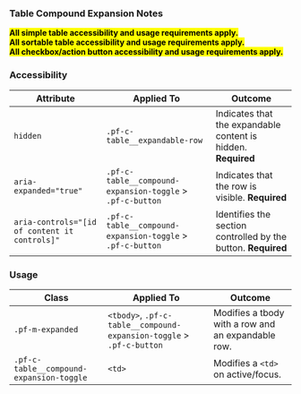 ### Table Compound Expansion Notes

<mark>**All simple table accessibility and usage requirements apply.**</mark>
<br>
<mark>**All sortable table accessibility and usage requirements apply.**</mark>
<br>
<mark>**All checkbox/action button accessibility and usage requirements apply.**</mark>

### Accessibility
| Attribute | Applied To | Outcome |
| -- | -- | -- |
| `hidden`                                        | `.pf-c-table__expandable-row` | Indicates that the expandable content is hidden. **Required** |
| `aria-expanded="true"`                          | `.pf-c-table__compound-expansion-toggle` > `.pf-c-button` | Indicates that the row is visible. **Required**|
| `aria-controls="[id of content it controls]"` | `.pf-c-table__compound-expansion-toggle` > `.pf-c-button` | Identifies the section controlled by the button. **Required** |

### Usage

| Class | Applied To | Outcome |
| -- | -- | -- |
| `.pf-m-expanded`                          | `<tbody>`, `.pf-c-table__compound-expansion-toggle` > `.pf-c-button` | Modifies a tbody with a row and an expandable row. |
| `.pf-c-table__compound-expansion-toggle`  | `<td>` | Modifies a `<td>` on active/focus. |

